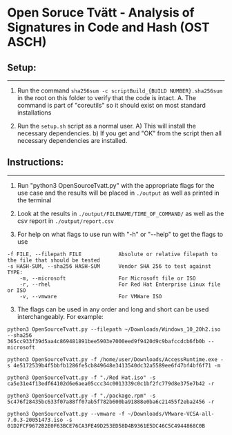 # Open Soruce Tvätt - Analysis of Signatures in Code and Hash (OST ASCH)

## Setup:
-------------

1. Run the command `sha256sum -c scriptBuild_{BUILD NUMBER}.sha256sum` in the root on this folder to verify that the code is intact.
	A. The command is part of "coreutils" so it should exist on most standard installations

2. Run the `setup.sh` script as a normal user.
	A) This will install the necessary dependencies.
	b) If you get and "OK" from the script then all necessary dependencies are installed.


## Instructions:
-------------

1. Run "python3 OpenSourceTvatt.py" with the appropriate flags for the use case and the results will be placed in `./output` as well as printed in the terminal

2. Look at the results in `./output/FILENAME/TIME_OF_COMMAND/` as well as the csv report in `./output/report.csv`


3. For help on what flags to use run with "-h" or "--help" to get the flags to use
```
-f FILE, --filepath FILE			Absolute or relative filepath to the file that should be tested
-s HASH-SUM, --sha256 HASH-SUM		Vendor SHA 256 to test against
TYPE:
	-m, --microsoft					For Microsoft file or ISO
	-r, --rhel						For Red Hat Enterprise Linux file or ISO
	-v, --vmware					For VMWare ISO
```
3. The flags can be used in any order and long and short can be used interchangeably. For example:
```
python3 OpenSourceTvatt.py --filepath ~/Downloads/Windows_10_20h2.iso --sha256 365cc933f39d5aa4c869481891bee5903e7000eed9f9420d9c9bafccdcb6fb0b --microsoft
```
```
python3 OpenSourceTvatt.py -f /home/user/Downloads/AccessRuntime.exe -s 4e5172539b4f5bbfb1286fe5cb849648e3413540dc32a5589ee6f47bf4bf6f71 -m
```
```		
python3 OpenSourceTvatt.py -f "./Red Hat.iso" -s ca5e31e4f13edf64102d6e6aea05ccc34c0013339c0c1bf2fc779d8e375e7b42 -r
```
```
python3 OpenSourceTvatt.py -f "./package.rpm" -s 5c476f28435bc633f07a88ff07ab5f782b600ba91888e0ba6c21455f2eba2456 -r
```
```
python3 OpenSourceTvatt.py --vmware -f ~/Downloads/VMware-VCSA-all-7.0.3-20051473.iso -s 01D2FCF9672B2E0F63BCE76CA3FE49D253ED58D4B9361E5DC46C5C4944868C0B
```
